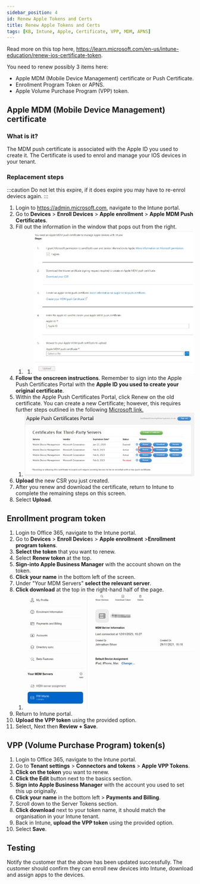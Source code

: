 ```yaml
---
sidebar_position: 4
id: Renew Apple Tokens and Certs
title: Renew Apple Tokens and Certs
tags: [KB, Intune, Apple, Certificate, VPP, MDM, APNS]
---
```


Read more on this top here, https://learn.microsoft.com/en-us/intune-education/renew-ios-certificate-token.

You need to renew possibly 3 items here:

- Apple MDM (Mobile Device Management) certificate or Push Certificate.
- Enrollment Program Token or APNS.
- Apple Volume Purchase Program (VPP) token.

## Apple MDM (Mobile Device Management) certificate

### What is it?

The MDM push certificate is associated with the Apple ID you used to create it. The Certificate is used to enrol and manage your IOS devices in your tenant.

### Replacement steps

:::caution
Do not let this expire, if it does expire you may have to re-enrol deviecs again.
:::

1.	Login to https://admin.microsoft.com, navigate to the Intune portal.
2.	Go to **Devices** > **Enroll Devices** > **Apple enrollment** > **Apple MDM Push Certificates**.
3. Fill out the information in the window that pops out from the right.
   1. 1. ![APB Cert upload](../../static/img/Renew%20Apple%20tokens%20and%20certs/Configure-MDM%20Push-Certificate-001.jpg)
4.	**Follow the onscreen instructions**. Remember to sign into the Apple Push Certificates Portal with the **Apple ID you used to create your original certificate**.
5. Within the Apple Push Certificates Portal, click Renew on the old certificate. You can create a new Certificate; however, this requires further steps outlined in the following [Microsoft link.](https://docs.microsoft.com/en-us/mem/intune/enrollment/apple-mdm-push-certificate-get)
   1. ![APB Cert upload](../../static/img/Renew%20Apple%20tokens%20and%20certs/Configure-MDM%20Push-Certificate-002.jpg)
6.	**Upload** the new CSR you just created.
7.	After you renew and download the certificate, return to Intune to complete the remaining steps on this screen.
8.	Select **Upload**.

## Enrollment program token

1.	Login to Office 365, navigate to the Intune portal.
2.	Go to **Devices** > **Enroll Device**s > **Apple enrollment** >**Enrollment program tokens**.
3.	**Select the token** that you want to renew.
4.	Select **Renew token** at the top.
5.	**Sign-into Apple Business Manager** with the account shown on the token.
6. **Click your name** in the bottom left of the screen.
7. Under "Your MDM Servers" **select the relevant server**.
8. **Click download** at the top in the right-hand half of the page.
   1. ![ABM example](../../static/img/Renew%20Apple%20tokens%20and%20certs/Apple-Business-Manager-01.jpg)
9.  Return to Intune portal.
10.	**Upload the VPP token** using the provided option.
11. Select, Next then **Review + Save**.


## VPP (Volume Purchase Program) token(s)

1.	Login to Office 365, navigate to the Intune portal.
2.	Go to **Tenant settings** > **Connectors and tokens** > **Apple VPP Tokens**.
3. **Click on the token** you want to renew.
4. **Click the Edit** button next to the basics section.
5. **Sign into Apple Business Manager** with the account you used to set this up originally.
6. **Click your name** in the bottom left > **Payments and Billing**.
7. Scroll down to the Server Tokens section.
8. **Click download** next to your token name, it should match the organisation in your Intune tenant.
9. Back in Intune, **upload the VPP token** using the provided option.
10. Select **Save**.

## Testing

Notify the customer that the above has been updated successfully. The customer should confirm they can enroll new devices into Intune, download and assign apps to the devices.